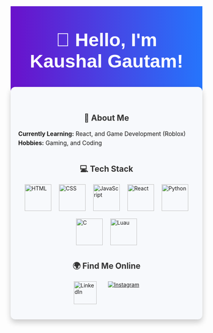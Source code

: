 <div style="
  background: linear-gradient(to right, #6a11cb, #2575fc); 
  color: white; 
  text-align: center; 
  padding: 60px 20px; 
  font-family: Arial, sans-serif;">
  <h1 style="font-size: 3.5em; margin: 0;">👋 Hello, I'm Kaushal Gautam!</h1>
 
</div>

<div style="
  background: #f7f9fc; 
  margin: -20px auto 0; 
  padding: 40px 20px; 
  border-radius: 12px; 
  max-width: 900px; 
  box-shadow: 0px 8px 15px rgba(0, 0, 0, 0.2);">
  
  <h2 style="text-align: center; color: #333;">🌟 About Me</h2>
  <ul style="list-style: none; padding: 0; font-size: 1.1em; line-height: 1.6;">
    <li> <strong>Currently Learning:</strong> React, and Game Development (Roblox)</li>
    <li> <strong>Hobbies:</strong> Gaming, and Coding</li>
  </ul>

  <h2 style="color: #333; text-align: center; margin-top: 40px;">💻 Tech Stack</h2>
  <div style="
    display: flex; 
    justify-content: center; 
    gap: 20px; 
    flex-wrap: wrap; 
    margin-top: 20px;">
    <img src="https://cdn.jsdelivr.net/gh/devicons/devicon/icons/html5/html5-original.svg" alt="HTML" title="HTML" style="width: 70px; height: 70px;" />
    <img src="https://cdn.jsdelivr.net/gh/devicons/devicon/icons/css3/css3-original.svg" alt="CSS" title="CSS" style="width: 70px; height: 70px;" />
    <img src="https://cdn.jsdelivr.net/gh/devicons/devicon/icons/javascript/javascript-original.svg" alt="JavaScript" title="JavaScript" style="width: 70px; height: 70px;" />
    <img src="https://cdn.jsdelivr.net/gh/devicons/devicon/icons/react/react-original.svg" alt="React" title="React" style="width: 70px; height: 70px;" />
    <img src="https://cdn.jsdelivr.net/gh/devicons/devicon/icons/python/python-original.svg" alt="Python" title="Python" style="width: 70px; height: 70px;" />
    <img src="https://cdn.jsdelivr.net/gh/devicons/devicon/icons/c/c-original.svg" alt="C" title="C" style="width: 70px; height: 70px;" />
<img src="https://upload.wikimedia.org/wikipedia/commons/thumb/8/8f/Luau_Logo_%28Programming_Language%29.svg/1200px-Luau_Logo_%28Programming_Language%29.svg.png" alt="Luau" title="Luau" style="width: 70px; height: 70px;" />


  </div>

  <h2 style="color: #333; text-align: center; margin-top: 40px;">🌍 Find Me Online</h2>
  <div style="
    display: flex; 
    justify-content: center; 
    gap: 30px; 
    margin-top: 20px;">
    <a href="https://linkedin.com/in/kaushal-gautam-383401337/" target="_blank">
      <img src="https://cdn.jsdelivr.net/gh/devicons/devicon/icons/linkedin/linkedin-original.svg" alt="LinkedIn" title="LinkedIn" style="width: 60px; height: 60px;" />
    </a>
    <a href="https://www.instagram.com/kaushal.0990/" target="_blank">
     <img src="https://img.shields.io/badge/-Instagram-E4405F?logo=instagram&logoColor=white&style=flat-square" alt="Instagram" />
    </a>
  </div>
</div>
